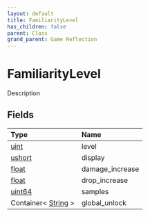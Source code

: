 ```yaml
---
layout: default
title: FamiliarityLevel
has_children: false
parent: Class
grand_parent: Game Reflection
---
```

# FamiliarityLevel
Description 

## Fields

| Type | Name |
|:----------|:--------------|
| [uint](/riftbreaker-wiki/docs/game-reflection/components/uint/) | level |
| [ushort](/riftbreaker-wiki/docs/game-reflection/enums/ushort/) | display |
| [float](/riftbreaker-wiki/docs/game-reflection/components/float/) | damage_increase |
| [float](/riftbreaker-wiki/docs/game-reflection/components/float/) | drop_increase |
| [uint64](/riftbreaker-wiki/docs/game-reflection/components/uint64/) | samples |
| Container< [String](/riftbreaker-wiki/docs/game-reflection/components/string/) > | global_unlock |

